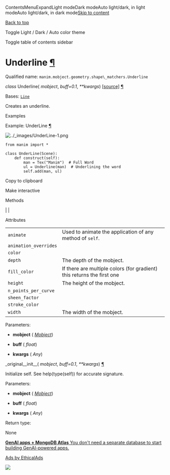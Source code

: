 ContentsMenuExpandLight modeDark modeAuto light/dark, in light modeAuto light/dark, in dark mode[Skip to content](https://docs.manim.community/en/stable/reference/manim.mobject.geometry.shape_matchers.Underline.html#furo-main-content)

[Back to top](https://docs.manim.community/en/stable/reference/manim.mobject.geometry.shape_matchers.Underline.html#)

Toggle Light / Dark / Auto color theme

Toggle table of contents sidebar

# Underline [¶](https://docs.manim.community/en/stable/reference/manim.mobject.geometry.shape_matchers.Underline.html\#underline "Link to this heading")

Qualified name: `manim.mobject.geometry.shape\_matchers.Underline`

_class_ Underline( _mobject_, _buff=0.1_, _\*\*kwargs_) [\[source\]](https://docs.manim.community/en/stable/_modules/manim/mobject/geometry/shape_matchers.html#Underline) [¶](https://docs.manim.community/en/stable/reference/manim.mobject.geometry.shape_matchers.Underline.html#manim.mobject.geometry.shape_matchers.Underline "Link to this definition")

Bases: [`Line`](https://docs.manim.community/en/stable/reference/manim.mobject.geometry.line.Line.html#manim.mobject.geometry.line.Line "manim.mobject.geometry.line.Line")

Creates an underline.

Examples

Example: UnderLine [¶](https://docs.manim.community/en/stable/reference/manim.mobject.geometry.shape_matchers.Underline.html#underline)

![../_images/UnderLine-1.png](https://docs.manim.community/en/stable/_images/UnderLine-1.png)

```
from manim import *

class UnderLine(Scene):
    def construct(self):
        man = Tex("Manim")  # Full Word
        ul = Underline(man)  # Underlining the word
        self.add(man, ul)

```

Copy to clipboard

Make interactive

Methods

|
|

Attributes

|     |     |
| --- | --- |
| `animate` | Used to animate the application of any method of `self`. |
| `animation_overrides` |  |
| `color` |  |
| `depth` | The depth of the mobject. |
| `fill_color` | If there are multiple colors (for gradient) this returns the first one |
| `height` | The height of the mobject. |
| `n_points_per_curve` |  |
| `sheen_factor` |  |
| `stroke_color` |  |
| `width` | The width of the mobject. |

Parameters:

- **mobject** ( [_Mobject_](https://docs.manim.community/en/stable/reference/manim.mobject.mobject.Mobject.html#manim.mobject.mobject.Mobject "manim.mobject.mobject.Mobject"))

- **buff** ( _float_)

- **kwargs** ( _Any_)


\_original\_\_init\_\_( _mobject_, _buff=0.1_, _\*\*kwargs_) [¶](https://docs.manim.community/en/stable/reference/manim.mobject.geometry.shape_matchers.Underline.html#manim.mobject.geometry.shape_matchers.Underline._original__init__ "Link to this definition")

Initialize self. See help(type(self)) for accurate signature.

Parameters:

- **mobject** ( [_Mobject_](https://docs.manim.community/en/stable/reference/manim.mobject.mobject.Mobject.html#manim.mobject.mobject.Mobject "manim.mobject.mobject.Mobject"))

- **buff** ( _float_)

- **kwargs** ( _Any_)


Return type:

None

[**GenAI apps + MongoDB Atlas** You don't need a separate database to start building GenAI-powered apps.](https://server.ethicalads.io/proxy/click/8270/019600f7-a737-7481-84a9-9dd32b80fc51/)

[Ads by EthicalAds](https://www.ethicalads.io/advertisers/?ref=ea-text)

![](https://server.ethicalads.io/proxy/view/8270/019600f7-a737-7481-84a9-9dd32b80fc51/)